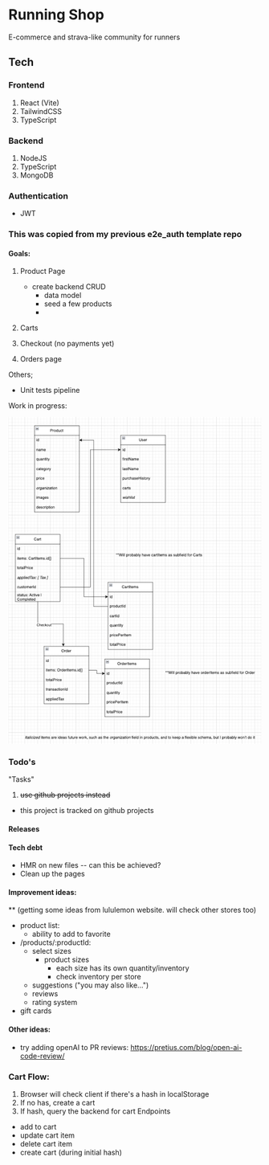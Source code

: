# Running Shop

E-commerce and strava-like community for runners

## Tech

### Frontend
1. React (Vite)
2. TailwindCSS
3. TypeScript

### Backend
1. NodeJS 
2. TypeScript
3. MongoDB


### Authentication

- JWT

### This was copied from my previous e2e_auth template repo

#### Goals:

1. Product Page
   - create backend CRUD
     - data model
     - seed a few products
     - 

2. Carts  
3. Checkout (no payments yet)
4. Orders page

Others;
- Unit tests pipeline


Work in progress:

![Alt text](image.png)


### Todo's
"Tasks"
1.  ~~use github projects instead~~
- this project is tracked on github projects

#### Releases



#### Tech debt
- HMR on new files -- can this be achieved?
- Clean up the pages


#### Improvement ideas:
** (getting some ideas from lululemon website. will check other stores too)

- product list:
  -  ability to add to favorite
- /products/:productId:
  - select sizes
    - product sizes
      - each size has its own quantity/inventory
      - check inventory per store
  - suggestions ("you may also like...")
  - reviews
  - rating system
- gift cards


#### Other ideas:
- try adding openAI to PR reviews:
https://pretius.com/blog/open-ai-code-review/


### Cart Flow:
1. Browser will check client if there's a hash in localStorage
2. If no has, create a cart
3. If hash, query the backend for cart
Endpoints
- add to cart
- update cart item
- delete cart item
- create cart (during initial hash)